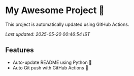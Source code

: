 # My Awesome Project 🚀

This project is automatically updated using GitHub Actions.

_Last updated: 2025-05-20 00:46:54 IST_

## Features
- Auto-update README using Python 🐍
- Auto Git push with GitHub Actions 🤖
